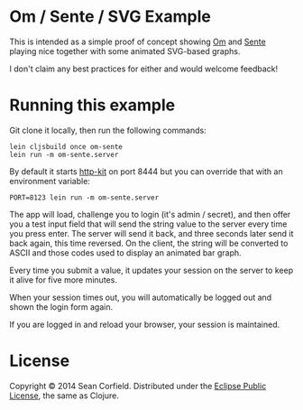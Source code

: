 # Om / Sente / SVG Example

This is intended as a simple proof of concept showing [Om](https://github.com/swannodette/om) and [Sente](https://github.com/ptaoussanis/sente) playing nice together with some animated SVG-based graphs.

I don't claim any best practices for either and would welcome feedback!

# Running this example

Git clone it locally, then run the following commands:

    lein cljsbuild once om-sente
    lein run -m om-sente.server

By default it starts [http-kit](http://http-kit.org/) on port 8444 but you can override that with an environment variable:

    PORT=8123 lein run -m om-sente.server

The app will load, challenge you to login (it's admin / secret), and then offer you a test input field that will send the string value to the server every time you press enter. The server will send it back, and three seconds later send it back again, this time reversed. On the client, the string will be converted to ASCII and those codes used to display an animated bar graph.

Every time you submit a value, it updates your session on the server to keep it alive for five more minutes.

When your session times out, you will automatically be logged out and shown the login form again.

If you are logged in and reload your browser, your session is maintained.

# License

Copyright &copy; 2014 Sean Corfield. Distributed under the [Eclipse Public License](https://raw2.github.com/seancorfield/om-sente/master/LICENSE), the same as Clojure.
